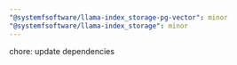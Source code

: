 ```yaml
---
"@systemfsoftware/llama-index_storage-pg-vector": minor
"@systemfsoftware/llama-index_storage": minor
---
```


chore: update dependencies
